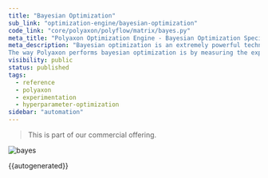 ```yaml
---
title: "Bayesian Optimization"
sub_link: "optimization-engine/bayesian-optimization"
code_link: "core/polyaxon/polyflow/matrix/bayes.py"
meta_title: "Polyaxon Optimization Engine - Bayesian Optimization Specification - Polyaxon References"
meta_description: "Bayesian optimization is an extremely powerful technique. The main idea behind it is to compute a posterior distribution over the objective function based on the data, and then select good points to try with respect to this distribution.
The way Polyaxon performs bayesian optimization is by measuring the expected increase in the maximum objective value seen over all experiments in the group, given the next point we pick."
visibility: public
status: published
tags:
  - reference
  - polyaxon
  - experimentation
  - hyperparameter-optimization
sidebar: "automation"
---
```


<blockquote class="commercial">This is part of our commercial offering.</blockquote>

![bayes](../../../../content/images/references/optimization-engine/bayesian-optimization.png)

{{autogenerated}}
